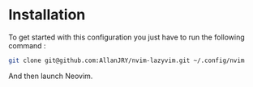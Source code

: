 # Installation

To get started with this configuration you just have to run the following command :
```sh 
git clone git@github.com:AllanJRY/nvim-lazyvim.git ~/.config/nvim
```

And then launch Neovim.
